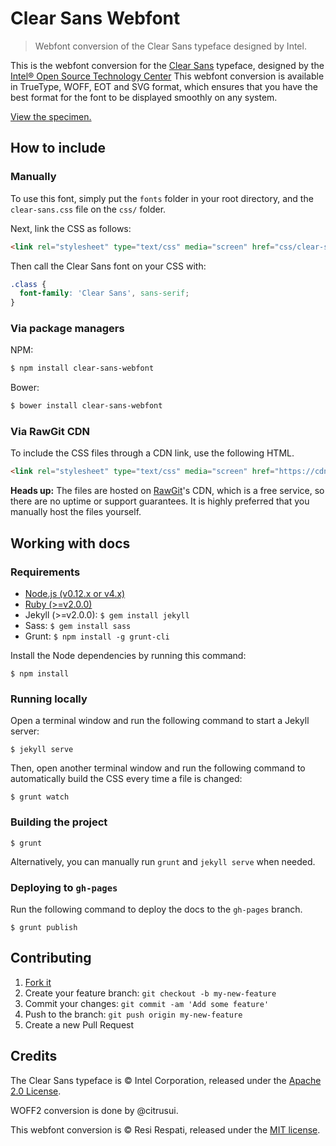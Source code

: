 # Clear Sans Webfont

> Webfont conversion of the Clear Sans typeface designed by Intel.

This is the webfont conversion for the [Clear Sans](https://01.org/clear-sans) typeface, designed by the [Intel® Open Source Technology Center](https://01.org/) This webfont conversion is available in TrueType, WOFF, EOT and SVG format, which ensures that you have the best format for the font to be displayed smoothly on any system.

[View the specimen.](http://resir014.github.io/Clear-Sans-Webfont/)

## How to include

### Manually

To use this font, simply put the `fonts` folder in your root directory, and the `clear-sans.css` file on the `css/` folder.

Next, link the CSS as follows:

```html
<link rel="stylesheet" type="text/css" media="screen" href="css/clear-sans.css">
```

Then call the Clear Sans font on your CSS with:

```css
.class {
  font-family: 'Clear Sans', sans-serif;
}
```

### Via package managers

NPM:

```bash
$ npm install clear-sans-webfont
```

Bower:

```bash
$ bower install clear-sans-webfont
```

### Via RawGit CDN

To include the CSS files through a CDN link, use the following HTML.

```html
<link rel="stylesheet" type="text/css" media="screen" href="https://cdn.rawgit.com/resir014/Clear-Sans-Webfont/v1.1.0/css/clear-sans.css">
```

**Heads up:** The files are hosted on [RawGit](https://rawgit.com/)'s CDN, which is a free service, so there are no uptime or support guarantees. It is highly preferred that you manually host the files yourself.

## Working with docs

### Requirements

* [Node.js (v0.12.x or v4.x)](http://nodejs.org/download/)
* [Ruby (>=v2.0.0)](https://www.ruby-lang.org/en/)
* Jekyll (>=v2.0.0): `$ gem install jekyll`
* Sass: `$ gem install sass`
* Grunt: `$ npm install -g grunt-cli`

Install the Node dependencies by running this command:

```
$ npm install
```

### Running locally

Open a terminal window and run the following command to start a Jekyll server:

```
$ jekyll serve
```

Then, open another terminal window and run the following command to automatically build the CSS every time a file is changed:

```
$ grunt watch
```

### Building the project

```
$ grunt
```

Alternatively, you can manually run `grunt` and `jekyll serve` when needed.

### Deploying to `gh-pages`

Run the following command to deploy the docs to the `gh-pages` branch.

```
$ grunt publish
```

## Contributing

1. [Fork it](https://github.com/resir014/Clear-Sans-Webfont/fork)
2. Create your feature branch: `git checkout -b my-new-feature`
3. Commit your changes: `git commit -am 'Add some feature'`
4. Push to the branch: `git push origin my-new-feature`
5. Create a new Pull Request

## Credits

The Clear Sans typeface is &copy; Intel Corporation, released under the [Apache 2.0 License](http://www.apache.org/licenses/LICENSE-2.0.html).

WOFF2 conversion is done by @citrusui.

This webfont conversion is &copy; Resi Respati, released under the [MIT license](https://github.com/resir014/Clear-Sans-Webfont/blob/master/LICENSE).

